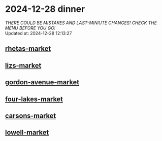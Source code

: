 # 2024-12-28 dinner  
*THERE COULD BE MISTAKES AND LAST-MINIUTE CHANGES! CHECK THE MENU BEFORE YOU GO!*  
Updated at: 2024-12-28 12:13:27  
## [rhetas-market](https://wisc-housingdining.nutrislice.com/menu/rhetas-market/dinner/2024-12-28)  
## [lizs-market](https://wisc-housingdining.nutrislice.com/menu/lizs-market/dinner/2024-12-28)  
## [gordon-avenue-market](https://wisc-housingdining.nutrislice.com/menu/gordon-avenue-market/dinner/2024-12-28)  
## [four-lakes-market](https://wisc-housingdining.nutrislice.com/menu/four-lakes-market/dinner/2024-12-28)  
## [carsons-market](https://wisc-housingdining.nutrislice.com/menu/carsons-market/dinner/2024-12-28)  
## [lowell-market](https://wisc-housingdining.nutrislice.com/menu/lowell-market/dinner/2024-12-28)  
  
